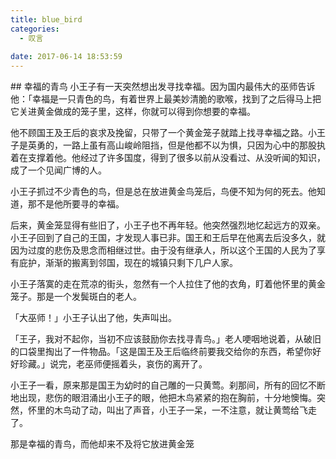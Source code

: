 ```yaml
---
title: blue_bird
categories:
  - 叹言
 
date: 2017-06-14 18:53:59
---
```

<p></p>
<!-- more -->
##   幸福的青鸟
小王子有一天突然想出发寻找幸福。因为国内最伟大的巫师告诉他：「幸福是一只青色的鸟，有着世界上最美妙清脆的歌喉，找到了之后得马上把它关进黄金做成的笼子里，这样，你就可以得到你想要的幸福。

他不顾国王及王后的哀求及挽留，只带了一个黄金笼子就踏上找寻幸福之路。小王子是英勇的，一路上虽有高山峻岭阻挡，但是他都不以为惧，只因为心中的那股执着在支撑着他。他经过了许多国度，得到了很多以前从没看过、从没听闻的知识，成了一个见闻广博的人。 

小王子抓过不少青色的鸟，但是总在放进黄金鸟笼后，鸟便不知为何的死去。他知道，那不是他所要寻的幸福。 

后来，黄金笼显得有些旧了，小王子也不再年轻。他突然强烈地忆起远方的双亲。小王子回到了自己的王国，才发现人事已非。国王和王后早在他离去后没多久，就因为过度的悲伤及思念而相继过世。由于没有继承人，所以这个王国的人民为了享有庇护，渐渐的搬离到邻国，现在的城镇只剩下几户人家。 

小王子落寞的走在荒凉的街头，忽然有一个人拉住了他的衣角，盯着他怀里的黄金笼子。那是一个发鬓斑白的老人。 

「大巫师！」小王子认出了他，失声叫出。 

「王子，我对不起你，当初不应该鼓励你去找寻青鸟。」老人哽咽地说着，从破旧的口袋里掏出了一件物品。「这是国王及王后临终前要我交给你的东西，希望你好好珍藏。」说完，老巫师便摇着头，哀伤的离开了。 

小王子一看，原来那是国王为幼时的自己雕的一只黄莺。刹那间，所有的回忆不断地出现，悲伤的眼泪涌出小王子的眼，他把木鸟紧紧的抱在胸前，十分地懊悔。突然，怀里的木鸟动了动，叫出了声音，小王子一呆，一不注意，就让黄莺给飞走了。 

那是幸福的青鸟，而他却来不及将它放进黄金笼